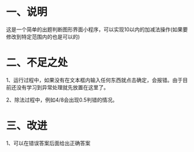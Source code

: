 # 一、说明
这是一个简单的出题判断图形界面小程序，可以实现10以内的加减法操作(如果要修改到特定范围内的也是可以的)

# 二、不足之处
1、运行过程中，如果没有在文本框内输入任何东西就点击确定，会报错。由于目前还没有学习到异常处理就先放置在这里了。

2、除法过程中，例如4/8会出现0.5判错的情况。

# 三、改进
1、可以在错误答案后面给出正确答案
